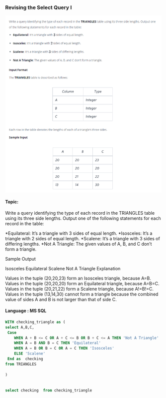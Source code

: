 ### Revising the Select Query I 

<img src="../PIc/21.png" alt="solution">


#### Topic:
Write a query identifying the type of each record in the TRIANGLES table using its three side lengths. Output one of the following statements for each record in the table:

*Equilateral: It’s a triangle with 3 sides of equal length.
*Isosceles: It’s a triangle with 2 sides of equal length.
*Scalene: It’s a triangle with 3 sides of differing lengths.
*Not A Triangle: The given values of A, B, and C don’t form a triangle.

Sample Output

Isosceles
Equilateral
Scalene
Not A Triangle
Explanation

Values in the tuple (20,20,23) form an Isosceles triangle, because A=B.
Values in the tuple (20,20,20) form an Equilateral triangle, because A=B=C. Values in the tuple (20,21,22) form a Scalene triangle, because A!=B!=C.
Values in the tuple (13,14,30) cannot form a triangle because the combined value of sides A and B is not larger than that of side C.


#### Language : MS SQL
```sql
WITH checking_triangle as (
select A,B,C,
 Case 
    WHEN A + B <= C OR A + C <= B OR B + C <= A THEN 'Not A Triangle'
    WHEN A = B AND B = C THEN 'Equilateral'
    WHEN A = B OR B = C OR A = C THEN 'Isosceles'
    ELSE 'Scalene'
 End as  checking 
from TRIANGLES

)


select checking  from checking_triangle

```

